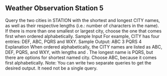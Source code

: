 ## Weather Observation Station 5

Query the two cities in STATION with the shortest and longest CITY names, as well as their respective lengths (i.e.: number of characters in the name). If there is more than one smallest or largest city, choose the one that comes first when ordered alphabetically. Sample Input For example, CITY has four entries: DEF, ABC, PQRS and WXY. Sample Output: ABC 3 PQRS 4 Explanation When ordered alphabetically, the CITY names are listed as ABC, DEF, PQRS, and WXY, with lengths  and . The longest name is PQRS, but there are  options for shortest named city. Choose ABC, because it comes first alphabetically. Note: You can write two separate queries to get the desired output. It need not be a single query.